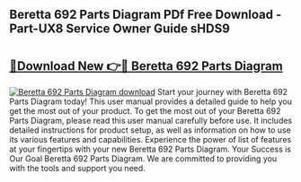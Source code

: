 ## Beretta 692 Parts Diagram PDf Free Download - Part-UX8 Service Owner Guide sHDS9

# <h2><a href="http://dfoxg7.blite.top/?on=Beretta+692+Parts+Diagram">🔗Download New 👉🔴 Beretta 692 Parts Diagram</a></h2>

[![Beretta 692 Parts Diagram download](https://i.imgur.com/lujVjoI.png)](http://dfoxg7.blite.top/?on=Beretta+692+Parts+Diagram)
Start your journey with Beretta 692 Parts Diagram today! This user manual provides a detailed guide to help you get the most out of your product. To get the most out of your Beretta 692 Parts Diagram, please read this user manual carefully before use. It includes detailed instructions for product setup, as well as information on how to use its various features and capabilities. Experience the power of list of features at your fingertips with your new Beretta 692 Parts Diagram. Your Success is Our Goal Beretta 692 Parts Diagram. We are committed to providing you with the tools and support you need.
